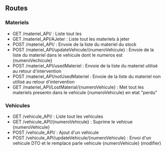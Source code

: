 ## Routes
### Materiels

* GET /materiel_API/ : Liste tout les 
* GET /materiel_API/AJeter : Liste tout les materiels à jeter
*    POST /materiel_API/ : Envoie de la liste du materiel du stock
*   POST /materiel_API/updateVehicule/{numeroVehicule} : Envoie de la liste du materiel dans le vehicule dont le numeros est {numeroVechicule}
*    POST /materiel_API/usedMateriel : Envoie de la liste du materiel utilisé au retour d'intervention
*    POST /materiel_API/notUsedMateriel : Envoie de la liste du materiel non utilisé au retour d'intervention
*    GET /materiel_API/LostMaterial/{numeroVehicule} : Met tout les materiels presentn dans le vehicule {numeroVehicule} en etat "perdu"

### Vehicules

*    GET /vehicule_API/ : Liste tout les vehicules
*    GET /vehicule_API/{numeroVehicule} : Suprime le vehicue {numeroVehicule}
*    POST /vehicule_API/ : Ajout d'un vehicule
*    POST /vehicule_API/updateVehicule/{numeroVehicule} : Envoi d'un vehicule DTO et le remplace parle vehicule {numeroVehicule} (modifier)